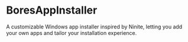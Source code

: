 # BoresAppInstaller
A customizable Windows app installer inspired by Ninite, letting you add your own apps and tailor your installation experience.
